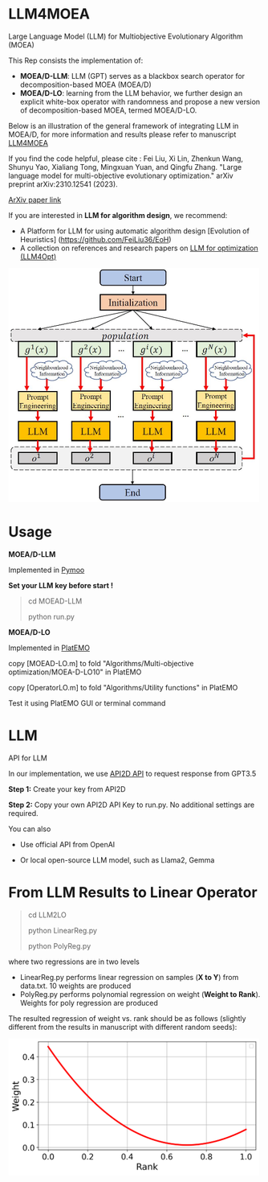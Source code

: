 # LLM4MOEA
Large Language Model (LLM) for Multiobjective Evolutionary Algorithm (MOEA)

This Rep consists the implementation of:

+ **MOEA/D-LLM**:  LLM (GPT) serves as a blackbox search operator for decomposition-based MOEA (MOEA/D)
+ **MOEA/D-LO**: learning from the LLM behavior, we further design an explicit white-box operator with randomness and propose a new version of decomposition-based MOEA, termed MOEA/D-LO.

Below is an illustration of the general framework of integrating LLM in MOEA/D, for more information and results please refer to manuscript [LLM4MOEA](https://arxiv.org/abs/2310.12541)

If you find the code helpful, please cite : 
Fei Liu, Xi Lin, Zhenkun Wang, Shunyu Yao, Xialiang Tong, Mingxuan Yuan, and Qingfu Zhang. "Large language model for multi-objective evolutionary optimization." arXiv preprint arXiv:2310.12541 (2023).

[ArXiv paper link](https://arxiv.org/abs/2310.12541)

If you are interested in **LLM for algorithm design**, we recommend:
+ A Platform for LLM for using automatic algorithm design [Evolution of Heuristics] (https://github.com/FeiLiu36/EoH)
+ A collection on references and research papers on [LLM for optimization (LLM4Opt)](https://github.com/FeiLiu36/LLM4Opt)



<img src='./figures/Framework.JPG' alt='image' width='500' height='auto'>

# Usage

**MOEA/D-LLM**

Implemented in [Pymoo](https://pymoo.org/) 

**Set your LLM key before start !**

> cd MOEAD-LLM
>
> python run.py

**MOEA/D-LO**

Implemented in [PlatEMO](https://github.com/BIMK/PlatEMO)

copy [MOEAD-LO.m] to fold "Algorithms/Multi-objective optimization/MOEA-D-LO10" in PlatEMO

copy [OperatorLO.m] to fold "Algorithms/Utility functions" in PlatEMO

Test it using PlatEMO GUI or terminal command



# LLM

API for LLM

In our implementation, we use [API2D API](https://api2d.com/) to request response from GPT3.5 

**Step 1:** Create your key from API2D 

**Step 2:** Copy your own API2D API Key to run.py. No additional settings are required.

You can also 

+ Use official API from OpenAI

+ Or local open-source LLM model, such as Llama2, Gemma



# From LLM Results to Linear Operator

> cd LLM2LO
>
> python LinearReg.py
>
> python PolyReg.py

where two regressions are in two levels

+ LinearReg.py  performs linear regression on samples (**X to Y**) from data.txt. 10 weights are produced
+ PolyReg.py performs polynomial regression on weight (**Weight to Rank**). Weights for poly regression are produced

The resulted regression of weight vs. rank should be  as follows (slightly different from the results in manuscript with different random seeds):

<img src='./figures/WeightVsRank.png' alt='image' width='500' height='auto'>



